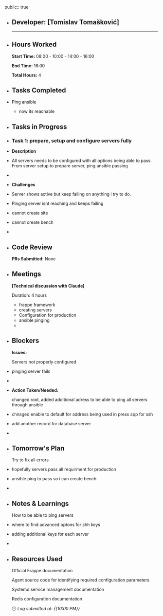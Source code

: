 public:: true

- ## Developer: [Tomislav Tomašković]
  
  ---
- ## Hours Worked
  
  **Start Time:** 08:00 - 10:00 - 14:00 - 16:00
  
  **End Time:** 16:00
  
  **Total Hours:** 4
- ## Tasks Completed
- Ping ansible
	- now its reachable
- ## Tasks in Progress
- ### Task 1: prepare, setup and configure servers fully
- **Description**
- All servers needs to be configured with all options being able to pass. From server setup to prepare server, ping ansible passing
-
- **Challenges**
- Server shows active but keep failing on anything i try to do.
- Pinging server isnt reaching and keeps failing
- cannot create site
- cannot create bench
-
- ## Code Review
  
  **PRs Submitted:** None
- ## Meetings
  
  **[Technical discussion with Claude]**
  
  Duration: 4 hours
	- frappe framework
	- creating servers
	- Configuration for production
	- ansible pinging
	-
- ## Blockers
  
  **Issues:**
  
  Servers not properly configured
- pinging server fails
-
- **Action Taken/Needed:**
  
  changed root, added additional adress to be able to ping all servers through ansible
- chnaged enable to default for address being used in press app for ssh
- add another record for database server
-
- ## Tomorrow's Plan
  
  Try to fix all errors
- hopefully servers pass all requirment for production
- ansible ping to pass so i can create bench
-
- ## Notes & Learnings
  
  How to be able to ping servers
- where to find advanced optons for shh keys
- adding additional keys for each server
-
- ## Resources Used
  
  Official Frappe documentation
  
  Agent source code for identifying required configuration parameters
  
  Systemd service management documentation
  
  Redis configuration documentation
  
  🕓 *Log submitted at: {{10:00 PM}}*